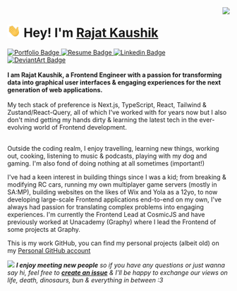 <img align="right" src="https://giphy.com/static/img/zoomies-small.gif" height="160px" width="auto">

<h1 align="left"><img src="https://raw.githubusercontent.com/itsRajat/itsRajat/main/wave.gif" width="30px"><strong> Hey! I'm <a href="https://rajatk.tech">Rajat Kaushik</a></strong>
</h1>

<a target="_blank" href="https://rajatkaushik.vercel.app">
<img src="https://img.shields.io/badge/-Portfolio-6B6FE7?style=for-the-badge&logo=Bitrise&logoColor=white&link=https://rajatk.tech" alt="Portfolio Badge">
</a>
<a target="_blank" href="https://rajatkaushik.vercel.app/RAJAT_KAUSHIK_FRONTEND_RESUME.pdf">
<img src="https://img.shields.io/badge/-Resume-black?style=for-the-badge&logo=ReadMe&logoColor=white&link=https://rajatkaushik.vercel.app/RAJAT_KAUSHIK_FRONTEND_RESUME.pdf" alt="Resume Badge">
</a>
<a target="_blank" href="https://linkedin.com/in/itsrajatkaushik/">
<img src="https://img.shields.io/badge/-Linkedin-blue?style=for-the-badge&logo=Linkedin&logoColor=white&link=https://linkedin.com/in/itsrajatkaushik/" alt="Linkedin Badge">
</a>
<a target="_blank" href="https://www.deviantart.com/eclipssse/">
<img src="https://img.shields.io/badge/-DeviantArt-darkgreen?style=for-the-badge&logo=DeviantArt&logoColor=white&link=https://www.deviantart.com/eclipssse" alt="DeviantArt Badge">
</a>

<br>

<br>
<strong>I am Rajat Kaushik, a Frontend Engineer with a passion for transforming data into graphical user interfaces & engaging experiences for the next generation of web applications.</strong><br/><br/>
My tech stack of preference is Next.js, TypeScript, React, Tailwind & Zustand/React-Query, all of which I've worked with for years now but I also don't mind getting my hands dirty & learning the latest tech in the ever-evolving world of Frontend development.
<br/><br/>

Outside the coding realm, I enjoy travelling, learning new things, working out, cooking, listening to music & podcasts, playing with my dog and gaming. I'm also fond of doing nothing at all sometimes (important!)

I've had a keen interest in building things since I was a kid; from breaking & modifying RC cars, running my own multiplayer game servers (mostly in SA:MP), building websites on the likes of Wix and Yola as a 12yo, to now developing large-scale Frontend applications end-to-end on my own, I've always had passion for translating complex problems into engaging experiences. I'm currently the Frontend Lead at CosmicJS and have previously worked at Unacademy (Graphy) where I lead the Frontend of some projects at Graphy.

This is my work GitHub, you can find my personal projects (albeit old) on my <a target="_blank" href="https://www.github.com/itsrajat">
Personal GitHub account
</a>

<img src="https://media.giphy.com/media/RhwkGhrlj3NVSOxWSN/giphy.gif" height="30"> <em><b>I enjoy meeting new people</b> so if you have any questions or just wanna say hi, feel free to <a target="_blank" href="https://github.com/itsrajat/itsrajat/issues/new/choose"><strong> create an issue</strong></a> & I'll be happy to exchange our views on life, death, dinosaurs, bun & everything in between :3</b> </em>


  </details>



<!--
**itsRajat/itsRajat** is a ✨ _special_ ✨ repository because its `README.md` (this file) appears on your GitHub profile.
